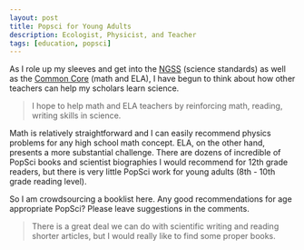 ```yaml
---
layout: post
title: Popsci for Young Adults
description: Ecologist, Physicist, and Teacher
tags: [education, popsci]
---
```


As I role up my sleeves and get into the [NGSS](http://www.nextgenscience.org/next-generation-science-standards) (science standards) as well as the [Common Core](http://www.corestandards.org/read-the-standards/) (math and ELA), I have begun to think about how other teachers can help my scholars learn science.

> I hope to help math and ELA teachers by reinforcing math, reading, writing skills in science.

Math is relatively straightforward and I can easily recommend physics problems for any high school math concept.  ELA, on the other hand, presents a more substantial challenge. There are dozens of incredible of PopSci books and scientist biographies I would recommend for 12th grade readers, but there is very little PopSci work for young adults (8th - 10th grade reading level).

So I am crowdsourcing a booklist here.  Any good recommendations for age appropriate PopSci?  Please leave suggestions in the comments.

> There is a great deal we can do with scientific writing and reading shorter articles, but I would really like to find some proper books.
